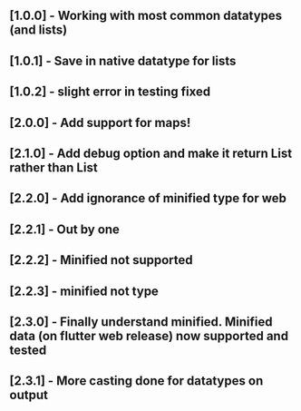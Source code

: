 ## [1.0.0] - Working with most common datatypes (and lists)
## [1.0.1] - Save in native datatype for lists
## [1.0.2] - slight error in testing fixed
## [2.0.0] - Add support for maps!
## [2.1.0] - Add debug option and make it return List<type> rather than List<dynamic>
## [2.2.0] - Add ignorance of minified type for web
## [2.2.1] - Out by one
## [2.2.2] - Minified not supported
## [2.2.3] - minified not type
## [2.3.0] - Finally understand minified. Minified data (on flutter web release) now supported and tested
## [2.3.1] - More casting done for datatypes on output